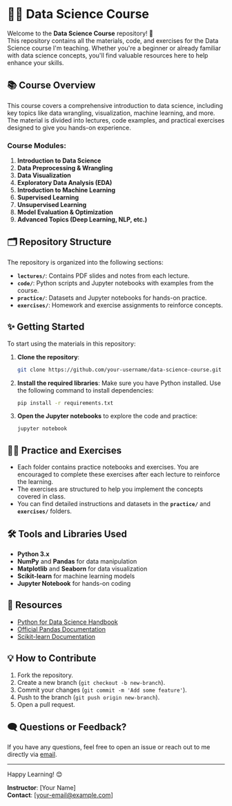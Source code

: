 # 🧑‍🏫 Data Science Course

Welcome to the **Data Science Course** repository! 🚀  
This repository contains all the materials, code, and exercises for the Data Science course I'm teaching. Whether you're a beginner or already familiar with data science concepts, you'll find valuable resources here to help enhance your skills.

## 📚 Course Overview

This course covers a comprehensive introduction to data science, including key topics like data wrangling, visualization, machine learning, and more. The material is divided into lectures, code examples, and practical exercises designed to give you hands-on experience.

### Course Modules:
1. **Introduction to Data Science**
2. **Data Preprocessing & Wrangling**
3. **Data Visualization**
4. **Exploratory Data Analysis (EDA)**
5. **Introduction to Machine Learning**
6. **Supervised Learning**
7. **Unsupervised Learning**
8. **Model Evaluation & Optimization**
9. **Advanced Topics (Deep Learning, NLP, etc.)**

## 🗂 Repository Structure

The repository is organized into the following sections:


- **`lectures/`**: Contains PDF slides and notes from each lecture.
- **`code/`**: Python scripts and Jupyter notebooks with examples from the course.
- **`practice/`**: Datasets and Jupyter notebooks for hands-on practice.
- **`exercises/`**: Homework and exercise assignments to reinforce concepts.

## ✨ Getting Started

To start using the materials in this repository:

1. **Clone the repository**:
    ```bash
    git clone https://github.com/your-username/data-science-course.git
    ```

2. **Install the required libraries**:
    Make sure you have Python installed. Use the following command to install dependencies:
    ```bash
    pip install -r requirements.txt
    ```

3. **Open the Jupyter notebooks** to explore the code and practice:
    ```bash
    jupyter notebook
    ```

## 🧑‍💻 Practice and Exercises

- Each folder contains practice notebooks and exercises. You are encouraged to complete these exercises after each lecture to reinforce the learning.
- The exercises are structured to help you implement the concepts covered in class.
- You can find detailed instructions and datasets in the **`practice/`** and **`exercises/`** folders.

## 🛠️ Tools and Libraries Used

- **Python 3.x**
- **NumPy** and **Pandas** for data manipulation
- **Matplotlib** and **Seaborn** for data visualization
- **Scikit-learn** for machine learning models
- **Jupyter Notebook** for hands-on coding

## 📖 Resources

- [Python for Data Science Handbook](https://jakevdp.github.io/PythonDataScienceHandbook/)
- [Official Pandas Documentation](https://pandas.pydata.org/)
- [Scikit-learn Documentation](https://scikit-learn.org/stable/)

## 💡 How to Contribute

1. Fork the repository.
2. Create a new branch (`git checkout -b new-branch`).
3. Commit your changes (`git commit -m 'Add some feature'`).
4. Push to the branch (`git push origin new-branch`).
5. Open a pull request.

## 🗨️ Questions or Feedback?

If you have any questions, feel free to open an issue or reach out to me directly via [email](mailto:your-email@example.com).

---

Happy Learning! 😊

**Instructor**: [Your Name]  
**Contact**: [your-email@example.com]  
